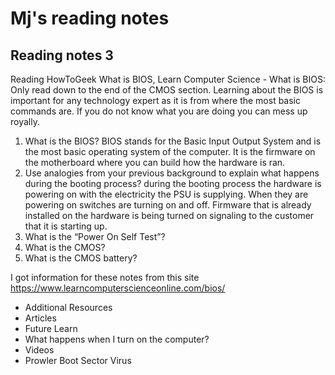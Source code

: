 # Mj's reading notes

## Reading notes 3

Reading
HowToGeek What is BIOS, Learn Computer Science - What is BIOS: Only read down to the end of the CMOS section.
Learning about the BIOS is important for any technology expert as it is from where the most basic commands are. If you do not know what you are doing you can mess up royally. 

1. What is the BIOS? BIOS stands for the Basic Input Output System and is the most basic operating system of the computer. It is the firmware on the motherboard where you can build how the hardware is ran.
2. Use analogies from your previous background to explain what happens during the booting process? during the booting process the hardware is powering on with the electricity the PSU is supplying. When they are powering on switches are turning on and off. Firmware that is already installed on the hardware is being turned on signaling to the customer that it is starting up. 
3. What is the “Power On Self Test”?
4. What is the CMOS?
5. What is the CMOS battery?

I got information for these notes from this site https://www.learncomputerscienceonline.com/bios/

- Additional Resources
- Articles
- Future Learn
- What happens when I turn on the computer?
- Videos
- Prowler Boot Sector Virus
